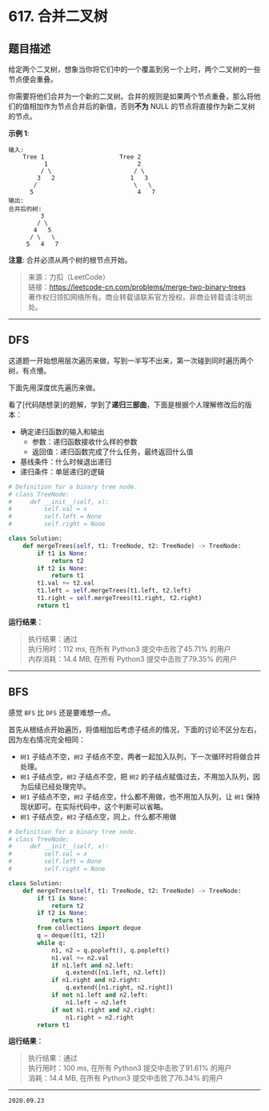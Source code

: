 # 617. 合并二叉树

## 题目描述

给定两个二叉树，想象当你将它们中的一个覆盖到另一个上时，两个二叉树的一些节点便会重叠。

你需要将他们合并为一个新的二叉树。合并的规则是如果两个节点重叠，那么将他们的值相加作为节点合并后的新值，否则**不为** NULL 的节点将直接作为新二叉树的节点。

**示例 1**:

```text
输入:
    Tree 1                     Tree 2
          1                         2
         / \                       / \
        3   2                     1   3
       /                           \   \
      5                             4   7
输出:
合并后的树:
         3
        / \
       4   5
      / \   \
     5   4   7
```

**注意**: 合并必须从两个树的根节点开始。

> 来源：力扣（LeetCode）  
> 链接：<https://leetcode-cn.com/problems/merge-two-binary-trees>  
> 著作权归领扣网络所有。商业转载请联系官方授权，非商业转载请注明出处。

---

## DFS

这道题一开始想用层次遍历来做，写到一半写不出来，第一次碰到同时遍历两个树，有点懵。

下面先用深度优先遍历来做。

看了[代码随想录]的题解，学到了**递归三部曲**，下面是根据个人理解修改后的版本：

- 确定递归函数的输入和输出
  - 参数：递归函数接收什么样的参数
  - 返回值：递归函数完成了什么任务，最终返回什么值
- 基线条件：什么时候退出递归
- 递归条件：单层递归的逻辑

```python
# Definition for a binary tree node.
# class TreeNode:
#     def __init__(self, x):
#         self.val = x
#         self.left = None
#         self.right = None

class Solution:
    def mergeTrees(self, t1: TreeNode, t2: TreeNode) -> TreeNode:
        if t1 is None:
            return t2
        if t2 is None:
            return t1
        t1.val += t2.val
        t1.left = self.mergeTrees(t1.left, t2.left)
        t1.right = self.mergeTrees(t1.right, t2.right)
        return t1
```

**运行结果**：

> 执行结果：通过  
> 执行用时：112 ms, 在所有 Python3 提交中击败了45.71% 的用户  
> 内存消耗：14.4 MB, 在所有 Python3 提交中击败了79.35% 的用户

---

## BFS

感觉 `BFS` 比 `DFS` 还是要难想一点。

首先从根结点开始遍历，将值相加后考虑子结点的情况，下面的讨论不区分左右，因为左右情况完全相同：

- `树1` 子结点不空，`树2` 子结点不空，两者一起加入队列，下一次循环时将做合并处理。
- `树1` 子结点空，`树2` 子结点不空，把 `树2` 的子结点赋值过去，不用加入队列，因为后续已经处理完毕。
- `树1` 子结点不空，`树2` 子结点空，什么都不用做，也不用加入队列，让 `树1` 保持现状即可。在实际代码中，这个判断可以省略。
- `树1` 子结点空，`树2` 子结点空，同上，什么都不用做

```python
# Definition for a binary tree node.
# class TreeNode:
#     def __init__(self, x):
#         self.val = x
#         self.left = None
#         self.right = None

class Solution:
    def mergeTrees(self, t1: TreeNode, t2: TreeNode) -> TreeNode:
        if t1 is None:
            return t2
        if t2 is None:
            return t1
        from collections import deque
        q = deque([t1, t2])
        while q:
            n1, n2 = q.popleft(), q.popleft()
            n1.val += n2.val
            if n1.left and n2.left:
                q.extend([n1.left, n2.left])
            if n1.right and n2.right:
                q.extend([n1.right, n2.right])
            if not n1.left and n2.left:
                n1.left = n2.left
            if not n1.right and n2.right:
                n1.right = n2.right
        return t1
```

**运行结果**：

> 执行结果：通过  
> 执行用时：100 ms, 在所有 Python3 提交中击败了91.61% 的用户  
> 消耗：14.4 MB, 在所有 Python3 提交中击败了76.34% 的用户

---

`2020.09.23`
